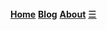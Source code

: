 <div id="myNavbar" class="navbar">
  <a href="/" class="homeoption"><strong>Home</strong></a>
  <a href="/blog" class="otheroptions"><strong>Blog</strong></a>
  <a href="/about" class="otheroptions"><strong>About</strong></a>
  <a href="javascript:void(0);" style="font-size:15px;" class="icon" onclick="interactNav()">&#9776;</a>
</div>
<script>
var visible = false
function evalNav() {	// this functions is when display in vertical mode.
  var x = document.getElementById("myNavbar");	
  if (x.className === "navbar") {	
    x.className += " responsive";	
    console.log("set navbar responsive");	
  } else {	
    x.className = "navbar";	
    console.log("set navbar");	
  }
</script>

